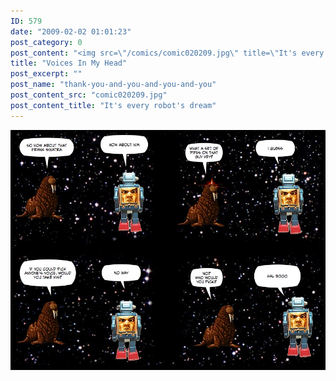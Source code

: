 ```yaml
---
ID: 579
date: "2009-02-02 01:01:23"
post_category: 0
post_content: "<img src=\"/comics/comic020209.jpg\" title=\"It's every robot's dream\" />"
title: "Voices In My Head"
post_excerpt: ""
post_name: "thank-you-and-you-and-you-and-you"
post_content_src: "comic020209.jpg"
post_content_title: "It's every robot's dream"
---
```



[![It's every robot's dream](/comics-hi-res/comic020209.jpg)](/comics-hi-res/comic020209.jpg "It's every robot's dream")
